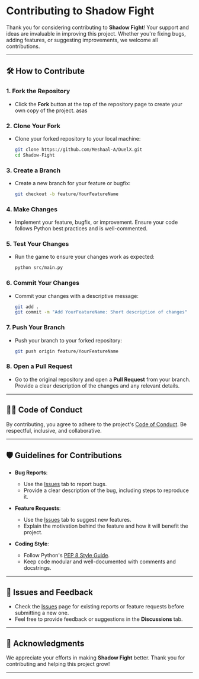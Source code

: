 # Contributing to Shadow Fight

Thank you for considering contributing to **Shadow Fight**! Your support and ideas are invaluable in improving this project. Whether you're fixing bugs, adding features, or suggesting improvements, we welcome all contributions.

---

## 🛠 How to Contribute

### 1. Fork the Repository
- Click the **Fork** button at the top of the repository page to create your own copy of the project.
asas
### 2. Clone Your Fork
- Clone your forked repository to your local machine:
  ```bash
  git clone https://github.com/Meshaal-A/DuelX.git
  cd Shadow-Fight
  ```

### 3. Create a Branch
- Create a new branch for your feature or bugfix:
  ```bash
  git checkout -b feature/YourFeatureName
  ```

### 4. Make Changes
- Implement your feature, bugfix, or improvement. Ensure your code follows Python best practices and is well-commented.

### 5. Test Your Changes
- Run the game to ensure your changes work as expected:
  ```bash
  python src/main.py
  ```

### 6. Commit Your Changes
- Commit your changes with a descriptive message:
  ```bash
  git add .
  git commit -m "Add YourFeatureName: Short description of changes"
  ```

### 7. Push Your Branch
- Push your branch to your forked repository:
  ```bash
  git push origin feature/YourFeatureName
  ```

### 8. Open a Pull Request
- Go to the original repository and open a **Pull Request** from your branch. Provide a clear description of the changes and any relevant details.

---

## 🧑‍💻 Code of Conduct
By contributing, you agree to adhere to the project's [Code of Conduct](CODE_OF_CONDUCT.md). Be respectful, inclusive, and collaborative.

---

## 🛡️ Guidelines for Contributions

- **Bug Reports**:
  - Use the [Issues](https://github.com/Meshaal-A/DuelX/issues) tab to report bugs.
  - Provide a clear description of the bug, including steps to reproduce it.

- **Feature Requests**:
  - Use the [Issues](https://github.com/Meshaal-A/DuelX/issues) tab to suggest new features.
  - Explain the motivation behind the feature and how it will benefit the project.

- **Coding Style**:
  - Follow Python's [PEP 8 Style Guide](https://peps.python.org/pep-0008/).
  - Keep code modular and well-documented with comments and docstrings.

---

## 🔄 Issues and Feedback
- Check the [Issues](https://github.com/Meshaal-A/DuelX.git/issues) page for existing reports or feature requests before submitting a new one.
- Feel free to provide feedback or suggestions in the **Discussions** tab.

---

## 🙌 Acknowledgments
We appreciate your efforts in making **Shadow Fight** better. Thank you for contributing and helping this project grow!

---